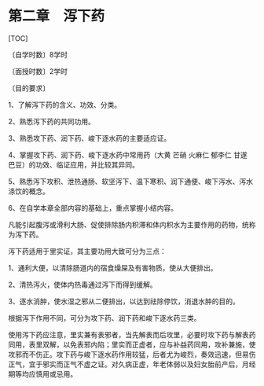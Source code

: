 # 第二章　泻下药

[TOC]

〔自学时数〕8学时

〔面授时数〕2学时

〔目的要求〕

1、了解泻下药的含义、功效、分类。

2、熟悉泻下药的共同功用。

3、熟悉攻下药、润下药、峻下逐水药的主要适应证。

4、掌握攻下药、润下药、峻下逐水药中常用药（大黄 芒硝 火麻仁 郁李仁 甘遂 巴豆）的功效、临证应用，并比较其异同。

5、熟悉泻下攻积、泄热通肠、软坚泻下、温下寒积、润下通便、峻下泻水、泻水涤饮的概念。

6、在自学本章全部内容的基础上，重点掌握小结内容。

凡能引起腹泻或滑利大肠、促使排除肠内积滞和体内积水为主要作用的药物，统称为泻下药。

泻下药适用于里实证，其主要功用大致可分为三点：

1、通利大便，以清除肠道内的宿食燥屎及有害物质，使从大便排出。

2、清热泻火，使体内热毒通过泻下而得到缓解。

3、逐水消肿，使水湿之邪从二便排出，以达到祛除停饮，消退水肿的目的。

根据泻下作用不同，可分为攻下药、润下药和峻下逐水药三类。

使用泻下药应注意，里实兼有表邪者，当先解表而后攻里，必要时攻下药与解表药同用，表里双解，以免表邪内陷；里实而正虚者，应与补益药同用，攻补兼施，使攻邪而不伤正。攻下药与峻下逐水药作用较猛，后者尤为峻烈，奏效迅速，但易伤正气，宜于邪实而正气不虚之证。对久病正虚，年老体弱以及妇女胎前产后，月经期等均应慎用或忌用。